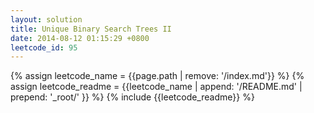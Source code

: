 ```yaml
---
layout: solution
title: Unique Binary Search Trees II
date: 2014-08-12 01:15:29 +0800
leetcode_id: 95
---
```

{% assign leetcode_name = {{page.path | remove: '/index.md'}}  %}
{% assign leetcode_readme = {{leetcode_name | append: '/README.md' | prepend: '_root/' }}  %}
{% include {{leetcode_readme}} %}
